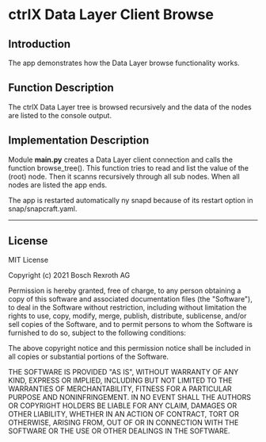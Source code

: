 # ctrlX Data Layer Client Browse

## Introduction

The app demonstrates how the Data Layer browse functionality works.

## Function Description

The ctrlX Data Layer tree is browsed recursively and the data of the nodes are listed to the console output.

## Implementation Description


Module __main.py__ creates a Data Layer client connection and calls the function browse_tree(). This function tries to read and list the value of the (root) node. Then it scanns recursively through all sub nodes. When all nodes are listed the app ends.

The app is restarted automatically ny snapd because of its restart option in snap/snapcraft.yaml.

___

## License

MIT License

Copyright (c) 2021 Bosch Rexroth AG

Permission is hereby granted, free of charge, to any person obtaining a copy
of this software and associated documentation files (the "Software"), to deal
in the Software without restriction, including without limitation the rights
to use, copy, modify, merge, publish, distribute, sublicense, and/or sell
copies of the Software, and to permit persons to whom the Software is
furnished to do so, subject to the following conditions:

The above copyright notice and this permission notice shall be included in all
copies or substantial portions of the Software.

THE SOFTWARE IS PROVIDED "AS IS", WITHOUT WARRANTY OF ANY KIND, EXPRESS OR
IMPLIED, INCLUDING BUT NOT LIMITED TO THE WARRANTIES OF MERCHANTABILITY,
FITNESS FOR A PARTICULAR PURPOSE AND NONINFRINGEMENT. IN NO EVENT SHALL THE
AUTHORS OR COPYRIGHT HOLDERS BE LIABLE FOR ANY CLAIM, DAMAGES OR OTHER
LIABILITY, WHETHER IN AN ACTION OF CONTRACT, TORT OR OTHERWISE, ARISING FROM,
OUT OF OR IN CONNECTION WITH THE SOFTWARE OR THE USE OR OTHER DEALINGS IN THE
SOFTWARE.
